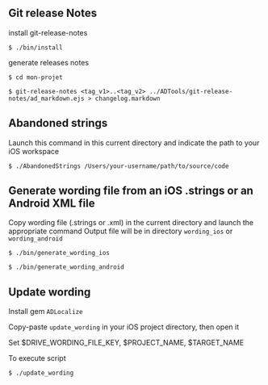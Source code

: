 ## Git release Notes

install git-release-notes

```$ ./bin/install```

generate releases notes

```$ cd mon-projet```

```$ git-release-notes <tag_v1>..<tag_v2> ../ADTools/git-release-notes/ad_markdown.ejs > changelog.markdown```

## Abandoned strings

Launch this command in this current directory and indicate the path to your iOS workspace

```$ ./AbandonedStrings /Users/your-username/path/to/source/code```

## Generate wording file from an iOS .strings or an Android XML file

Copy wording file (.strings or .xml) in the current directory and launch the appropriate command
Output file will be in directory `wording_ios` or `wording_android`

```$ ./bin/generate_wording_ios```

```$ ./bin/generate_wording_android```

## Update wording

Install gem `ADLocalize`

Copy-paste `update_wording` in your iOS project directory, then open it

Set $DRIVE_WORDING_FILE_KEY, $PROJECT_NAME, $TARGET_NAME

To execute script

```$ ./update_wording```

